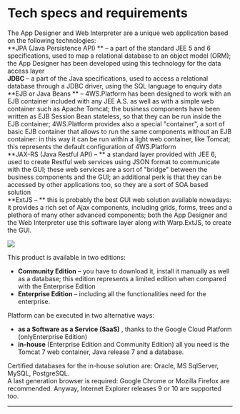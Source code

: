 # Tech specs and requirements

The App Designer and Web Interpreter are a unique web application based on the following technologies:  
 **JPA \(Java Persistence API\) ** – a part of the standard JEE 5 and 6 specifications, used to map a relational database to an object model \(ORM\); the App Designer has been developed using this technology for the data access layer  
 **JDBC**  – a part of the Java specifications, used to access a relational database through a JDBC driver, using the SQL language to enquiry data  
 **EJB or Java Beans ** – 4WS.Platform has been designed to work with an EJB container included with any JEE A.S. as well as with a simple web container such as Apache Tomcat; the business components have been written as EJB Session Bean stateless, so that they can be run inside the EJB container; 4WS.Platform provides also a special "container", a sort of basic EJB container that allows to run the same components without an EJB container: in this way it can be run within a light web container, like Tomcat; this represents the default configuration of 4WS.Platform  
 **JAX-RS \(Java Restful API\) – ** a standard layer provided with JEE 6, used to create Restful web services using JSON format to communicate with the GUI; these web services are a sort of "bridge" between the business components and the GUI; an additional perk is that they can be accessed by other applications too, so they are a sort of SOA based solution  
 **ExtJS – ** this is probably the best GUI web solution available nowadays: it provides a rich set of Ajax components, including grids, forms, trees and a plethora of many other advanced components; both the App Designer and the Web Interpreter use this software layer along with Warp.ExtJS, to create the GUI.

![](http://4wsplatform.org/wp-content/uploads/2018/02/arch.png)

This product is available in two editions:

* **Community Edition**  – you have to download it, install it manually as well as a database; this edition represents a limited edition when compared with the Enterprise Edition
* **Enterprise Edition**  – including all the functionalities need for the enterprise.

Platform can be executed in two alternative ways:

* **as a Software as a Service \(SaaS\)** , thanks to the Google Cloud Platform \(onlyEnterprise Edition\)
* **in-house**  \(Enterprise Edition and Community Edition\) all you need is the Tomcat 7 web container, Java release 7 and a database.

Certified databases for the in-house solution are: Oracle, MS SqlServer, MySQL, PostgreSQL.  
A last generation browser is required: Google Chrome or Mozilla Firefox are recommended. Anyway, Internet Explorer releases 9 or 10 are supported too.

---



